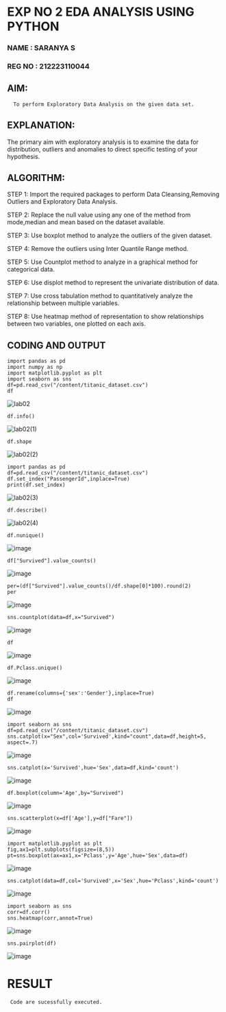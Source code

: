 # EXP NO 2  EDA ANALYSIS USING PYTHON

### NAME : SARANYA S
### REG NO : 212223110044
## AIM:
      To perform Exploratory Data Analysis on the given data set.
      
## EXPLANATION:
  The primary aim with exploratory analysis is to examine the data for distribution, outliers and anomalies to direct specific testing of your hypothesis.
  
## ALGORITHM:
STEP 1: Import the required packages to perform Data Cleansing,Removing Outliers and Exploratory Data Analysis.

STEP 2: Replace the null value using any one of the method from mode,median and mean based on the dataset available.

STEP 3: Use boxplot method to analyze the outliers of the given dataset.

STEP 4: Remove the outliers using Inter Quantile Range method.

STEP 5: Use Countplot method to analyze in a graphical method for categorical data.

STEP 6: Use displot method to represent the univariate distribution of data.

STEP 7: Use cross tabulation method to quantitatively analyze the relationship between multiple variables.

STEP 8: Use heatmap method of representation to show relationships between two variables, one plotted on each axis.

## CODING AND OUTPUT
```
import pandas as pd
import numpy as np
import matplotlib.pyplot as plt
import seaborn as sns
df=pd.read_csv("/content/titanic_dataset.csv")
df
```
![lab02](https://github.com/AkshayalakshmiVS/EXNO2DS/assets/128115963/ad910c75-3f6b-455d-be51-ac5cc92b7482)

```
df.info()
```
![lab02(1)](https://github.com/AkshayalakshmiVS/EXNO2DS/assets/128115963/ffdc7bf5-442d-46d4-bb90-582ef03adf8b)

```
df.shape
```
![lab02(2)](https://github.com/AkshayalakshmiVS/EXNO2DS/assets/128115963/67cef4ed-e81c-48f4-a2b7-9774461c2409)

```
import pandas as pd
df=pd.read_csv("/content/titanic_dataset.csv")
df.set_index("PassengerId",inplace=True)
print(df.set_index)
```
![lab02(3)](https://github.com/AkshayalakshmiVS/EXNO2DS/assets/128115963/34f3bcbf-a69b-47a9-9cc7-3b8fc59df9f9)

```
df.describe()
```
![lab02(4)](https://github.com/AkshayalakshmiVS/EXNO2DS/assets/128115963/8c940ad5-ebd1-4594-be50-1b8a4de34e36)

```
df.nunique()
```
![image](https://github.com/user-attachments/assets/9b129701-21cf-48c9-ad3b-85cf8962eddd)


```
df["Survived"].value_counts()
```
![image](https://github.com/user-attachments/assets/ea036f49-9e55-46b9-83ca-94aa03d9401f)

```
per=(df["Survived"].value_counts()/df.shape[0]*100).round(2)
per
```
![image](https://github.com/user-attachments/assets/85103464-9aad-4207-8bcb-1e09ffa2cd52)


```
sns.countplot(data=df,x="Survived")
```

![image](https://github.com/user-attachments/assets/093dfd81-f4db-421e-84c9-20918fb5ff71)


```
df
```
![image](https://github.com/user-attachments/assets/c0078901-c724-4992-84f3-d4c092f1c9ec)


```
df.Pclass.unique()
```

![image](https://github.com/user-attachments/assets/d1ef664b-c756-4f7a-914f-67dc1890a60a)


```
df.rename(columns={'sex':'Gender'},inplace=True)
df
```
![image](https://github.com/user-attachments/assets/37e6ac63-33da-41f5-b65c-1ef3a50012ce)


```
import seaborn as sns
df=pd.read_csv("/content/titanic_dataset.csv")
sns.catplot(x="Sex",col='Survived',kind="count",data=df,height=5, aspect=.7)
```
![image](https://github.com/user-attachments/assets/c5392995-24c3-4790-835e-f4093e2f5e4b)


```
sns.catplot(x='Survived',hue='Sex',data=df,kind='count')
```
![image](https://github.com/user-attachments/assets/b97f59a2-c0ad-4466-b55e-a148a605e7b5)


```
df.boxplot(column='Age',by="Survived")
```
![image](https://github.com/user-attachments/assets/689c86e3-8665-46f1-97e3-c9a2606d2eed)


```
sns.scatterplot(x=df['Age'],y=df["Fare"])
```
![image](https://github.com/user-attachments/assets/cb0804a9-923e-4a08-bcb8-ac40b65341ae)

```
import matplotlib.pyplot as plt
fig,ax1=plt.subplots(figsize=(8,5))
pt=sns.boxplot(ax=ax1,x='Pclass',y='Age',hue='Sex',data=df)
```
![image](https://github.com/user-attachments/assets/b55fc3cf-b77e-4cf2-a3e2-1de5f7ffdbf2)


```
sns.catplot(data=df,col='Survived',x='Sex',hue='Pclass',kind='count')
```
![image](https://github.com/user-attachments/assets/6bcb9b90-6c7f-4699-9bea-6302535c92bd)

```
import seaborn as sns
corr=df.corr()
sns.heatmap(corr,annot=True)
```
![image](https://github.com/user-attachments/assets/bffd46df-1f86-4868-af9e-b3fefe2384f5)


```
sns.pairplot(df)
```
![image](https://github.com/user-attachments/assets/4e3d4713-4432-4bb1-a37a-45cbbccd6710)



# RESULT
     Code are sucessfully executed.
